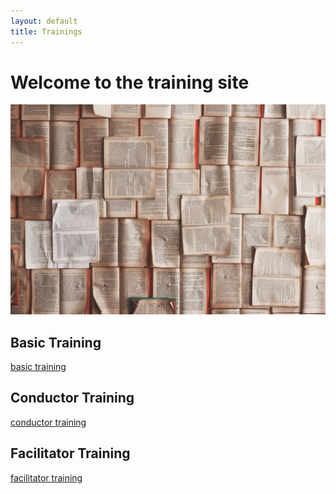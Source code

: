 ```yaml
---
layout: default
title: Trainings
---
```


# Welcome to the training site
![Logo](/pictures/training.jpg)

## Basic Training
[basic training](training_mlmbsc.md)

## Conductor Training
[conductor training](training_conductor.md)

## Facilitator Training
[facilitator training](training_facilitator.md)